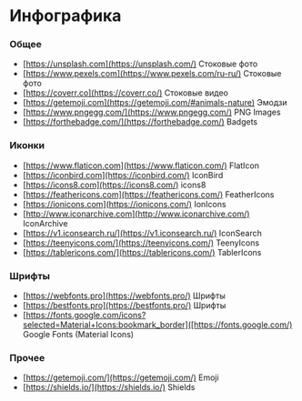 # Инфографика

### Общее
- [https://unsplash.com](https://unsplash.com/) Стоковые фото
- [https://www.pexels.com](https://www.pexels.com/ru-ru/) Стоковые фото
- [https://coverr.co](https://coverr.co/) Стоковые видео
- [https://getemoji.com](https://getemoji.com/#animals-nature) Эмодзи
- [https://www.pngegg.com/](https://www.pngegg.com/) PNG Images
- [https://forthebadge.com/](https://forthebadge.com/) Badgets

### Иконки
- [https://www.flaticon.com](https://www.flaticon.com/) FlatIcon
- [https://iconbird.com](https://iconbird.com/) IconBird
- [https://icons8.com](https://icons8.com/) icons8
- [https://feathericons.com](https://feathericons.com/) FeatherIcons
- [https://ionicons.com](https://ionicons.com/) IonIcons
- [http://www.iconarchive.com](http://www.iconarchive.com/) IconArchive
- [https://v1.iconsearch.ru/](https://v1.iconsearch.ru/) IconSearch
- [https://teenyicons.com/](https://teenyicons.com/) TeenyIcons
- [https://tablericons.com/](https://tablericons.com/) TablerIcons

### Шрифты
- [https://webfonts.pro](https://webfonts.pro/) Шрифты
- [https://bestfonts.pro](https://bestfonts.pro/) Шрифты
- [https://fonts.google.com/icons?selected=Material+Icons:bookmark_border]([https://fonts.google.com/) Google Fonts (Material Icons)

### Прочее
- [https://getemoji.com/](https://getemoji.com/) Emoji
- [https://shields.io/](https://shields.io/) Shields
